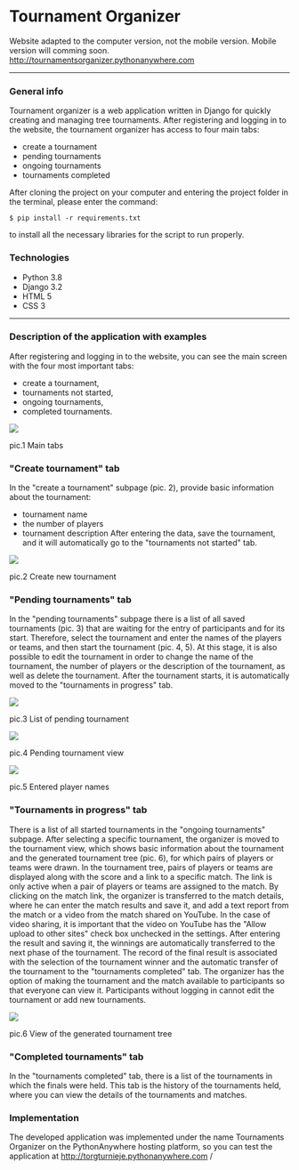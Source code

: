 #  Tournament Organizer

Website adapted to the computer version, not the mobile version. Mobile version will comming soon.
http://tournamentsorganizer.pythonanywhere.com

---

### General info

Tournament organizer is a web application written in Django for quickly creating and managing tree tournaments.
After registering and logging in to the website, the tournament organizer has access to four main tabs:
- create a tournament
- pending tournaments
- ongoing tournaments
- tournaments completed

After cloning the project on your computer and entering the project folder in the terminal, please enter the command:

    $ pip install -r requirements.txt 

to install all the necessary libraries for the script to run properly.

### Technologies
- Python 3.8
- Django 3.2 
- HTML 5
- CSS 3
---
### Description of the application with examples
After registering and logging in to the website, you can see the main screen with the four most important tabs:
- create a tournament,
- tournaments not started, 
- ongoing tournaments, 
- completed tournaments.

![](github_img/four_tabs.png )
<p align="left">
    pic.1 Main tabs
</p>

### "Create tournament" tab
In the "create a tournament" subpage (pic. 2), provide basic information about the tournament:
- tournament name
- the number of players
- tournament description
After entering the data, save the tournament, and it will automatically go to the "tournaments not started" tab.

![](github_img/create.png )
<p align="left">
    pic.2 Create new tournament
</p>

### "Pending tournaments" tab
In the "pending tournaments" subpage there is a list of all saved tournaments (pic. 3) that are waiting for the entry of 
participants and for its start. Therefore, select the tournament and enter the names of the players or teams, and then 
start the tournament (pic. 4, 5). At this stage, it is also possible to edit the tournament in order to change the name 
of the tournament, the number of players or the description of the tournament, as well as delete the tournament.
After the tournament starts, it is automatically moved to the "tournaments in progress" tab.

![](github_img/pending_tournaments.png )
<p align="left">
    pic.3 List of pending tournament
</p>

![](github_img/pending_tournament_view.png )
<p align="left">
    pic.4 Pending tournament view
</p>

![](github_img/player_names.png )
<p align="left">
    pic.5 Entered player names
</p>

### "Tournaments in progress" tab
There is a list of all started tournaments in the "ongoing tournaments" subpage. After selecting a specific tournament, 
the organizer is moved to the tournament view, which shows basic information about the tournament and the generated 
tournament tree (pic. 6), for which pairs of players or teams were drawn.
In the tournament tree, pairs of players or teams are displayed along with the score and a link to a specific match. 
The link is only active when a pair of players or teams are assigned to the match.
By clicking on the match link, the organizer is transferred to the match details, where he can enter the match results 
and save it, and add a text report from the match or a video from the match shared on YouTube. In the case of video 
sharing, it is important that the video on YouTube has the "Allow upload to other sites" check box unchecked in the 
settings.
After entering the result and saving it, the winnings are automatically transferred to the next phase of the tournament.
The record of the final result is associated with the selection of the tournament winner and the automatic transfer of 
the tournament to the "tournaments completed" tab.
The organizer has the option of making the tournament and the match available to participants so that everyone can 
view it. Participants without logging in cannot edit the tournament or add new tournaments.

![](github_img/tree.png )
<p align="left">
    pic.6 View of the generated tournament tree
</p>

### "Completed tournaments" tab
In the "tournaments completed" tab, there is a list of the tournaments in which the finals were held. This tab is the 
history of the tournaments held, where you can view the details of the tournaments and matches.


### Implementation
The developed application was implemented under the name Tournaments Organizer on the PythonAnywhere hosting platform, 
so you can test the application at http://torgturnieje.pythonanywhere.com /
